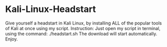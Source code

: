 # Kali-Linux-Headstart
Give yourself a headstart in Kali Linux, by installing ALL of the popular tools of Kali at once using my script.
Instruction: Just open my script in terminal, using the command: ./headstart.sh
The download will start automatically.
Enjoy.
